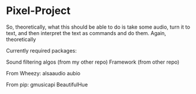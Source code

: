 Pixel-Project
=============

So, theoretically, what this should be able to do is take some audio, turn it to text, and then interpret the text as commands and do them. Again, theoretically

Currently required packages:

Sound filtering algos (from my other repo)
Framework (from other repo)

From Wheezy:
alsaaudio
aubio

From pip:
gmusicapi
BeautifulHue
